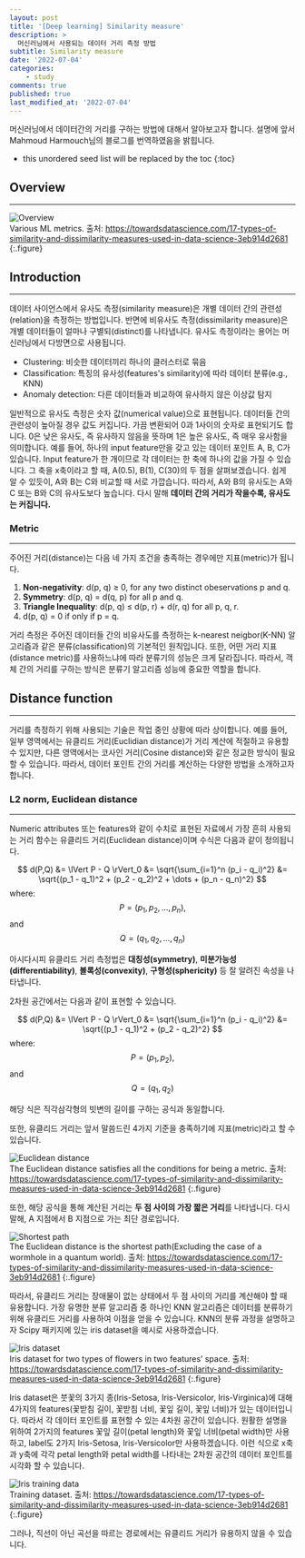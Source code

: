 ```yaml
---
layout: post
title: '[Deep learning] Similarity measure'
description: >
  머신러닝에서 사용되는 데이터 거리 측정 방법
subtitle: Similarity measure
date: '2022-07-04'
categories:
    - study
comments: true
published: true
last_modified_at: '2022-07-04'
---
```


머신러닝에서 데이터간의 거리를 구하는 방법에 대해서 알아보고자 합니다. 설명에 앞서 Mahmoud Harmouch님의 블로그를 번역하였음을 밝힙니다.

* this unordered seed list will be replaced by the toc
{:toc}

## Overview

***

![Overview](https://github.com/HayoonSong/Images-for-Github-Pages/blob/main/study/paper_review/2022-07-04-similarity/overview.PNG?raw=true)   
Various ML metrics. 출처: https://towardsdatascience.com/17-types-of-similarity-and-dissimilarity-measures-used-in-data-science-3eb914d2681
{:.figure}

## Introduction

***

데이터 사이언스에서 유사도 측정(similarity measure)은 개별 데이터 간의 관련성(relation)을 측정하는 방법입니다. 반면에 비유사도 측정(dissimilarity measure)은 개별 데이터들이 얼마나 구별되(distinct)를 나타냅니다. 유사도 측정이라는 용어는 머신러닝에서 다방면으로 사용됩니다.

* Clustering: 비슷한 데이터끼리 하나의 클러스터로 묶음
* Classification: 특징의 유사성(features's similarity)에 따라 데이터 분류(e.g., KNN)
* Anomaly detection: 다른 데이터들과 비교하여 유사하지 않은 이상값 탐지

일반적으로 유사도 측정은 숫자 값(numerical value)으로 표현됩니다. 데이터들 간의 관련성이 높아질 경우 값도 커집니다. 가끔 변환되어 0과 1사이의 숫자로 표현되기도 합니다. 0은 낮은 유사도, 즉 유사하지 않음을 뜻하며 1은 높은 유사도, 즉 매우 유사함을 의미합니다. 예를 들어, 하나의 input feature만을 갖고 있는 데이터 포인트 A, B, C가 있습니다. Input feature가 한 개이므로 각 데이터는 한 축에 하나의 값을 가질 수 있습니다. 그 축을 x축이라고 할 때, A(0.5), B(1), C(30)의 두 점을 살펴보겠습니다. 쉽게 알 수 있듯이, A와 B는 C와 비교할 때 서로 가깝습니다. 따라서, A와 B의 유사도는 A와 C 또는 B와 C의 유사도보다 높습니다. 다시 말해 **데이터 간의 거리가 작을수록, 유사도는 커집니다.**

### Metric

***

주어진 거리(distance)는 다음 네 가지 조건을 충족하는 경우에만 지표(metric)가 됩니다.

1. **Non-negativity**: d(p, q) ≥ 0, for any two distinct obeservations p and q.
2. **Symmetry**: d(p, q) = d(q, p) for all p and q.
3. **Triangle Inequality**: d(p, q) ≤ d(p, r) + d(r, q) for all p, q, r.
4. d(p, q) = 0 if only if p = q.

거리 측정은 주어진 데이터들 간의 비유사도를 측정하는 k-nearest neigbor(K-NN) 알고리즘과 같은 분류(classification)의 기본적인 원칙입니다. 또한, 어떤 거리 지표(distance metric)를 사용하느냐에 따라 분류기의 성능은 크게 달라집니다. 따라서, 객체 간의 거리를 구하는 방식은 분류기 알고리즘 성능에 중요한 역할을 합니다.

## Distance function

***

거리를 측정하기 위해 사용되는 기술은 작업 중인 상황에 따라 상이합니다. 예를 들어, 일부 영역에서는 유클리드 거리(Euclidian distance)가 거리 계산에 적절하고 유용할 수 있지만, 다른 영역에서는 코사인 거리(Cosine distance)와 같은 정교한 방식이 필요할 수 있습니다. 따라서, 데이터 포인트 간의 거리를 계산하는 다양한 방법을 소개하고자 합니다.

### L2 norm, Euclidean distance

***

Numeric attributes 또는 features와 같이 수치로 표현된 자료에서 가장 흔히 사용되는 거리 함수는 유클리드 거리(Euclidean distance)이며 수식은 다음과 같이 정의됩니다.

$$
  d(P,Q) &= \lVert P - Q \rVert_0 
         &= \sqrt{\sum_{i=1}^n (p_i - q_i)^2}
         &= \sqrt{(p_1 - q_1)^2 + (p_2 - q_2)^2 + \dots + (p_n - q_n)^2}
$$
where:
$$P = (p_1,p_2,\dots,p_n),$$ and $$Q = (q_1,q_2,\dots,q_n)$$

아시다시피 유클리드 거리 측정법은 **대칭성(symmetry)**, **미분가능성(differentiability)**, **볼록성(convexity)**, **구형성(sphericity)** 등 잘 알려진 속성을 나타냅니다.

2차원 공간에서는 다음과 같이 표현할 수 있습니다.

$$
  d(P,Q) &= \lVert P - Q \rVert_0 &= \sqrt{\sum_{i=1}^n (p_i - q_i)^2}
                                  &= \sqrt{(p_1 - q_1)^2 + (p_2 - q_2)^2}
$$
where:
$$P = (p_1,p_2),$$ and $$Q = (q_1,q_2)$$

해당 식은 직각삼각형의 빗변의 길이를 구하는 공식과 동일합니다.

또한, 유클리드 거리는 앞서 말씀드린 4가지 기준을 충족하기에 지표(metric)라고 할 수 있습니다.

![Euclidean distance](https://github.com/HayoonSong/Images-for-Github-Pages/blob/main/study/paper_review/2022-07-04-similarity/euclidean_distance.PNG?raw=true)   
The Euclidean distance satisfies all the conditions for being a metric. 출처: https://towardsdatascience.com/17-types-of-similarity-and-dissimilarity-measures-used-in-data-science-3eb914d2681
{:.figure}

또한, 해당 공식을 통해 계산된 거리는 **두 점 사이의 가장 짧은 거리**를 나타냅니다. 다시 말해, A 지점에서 B 지점으로 가는 최단 경로입니다.

![Shortest path](https://github.com/HayoonSong/Images-for-Github-Pages/blob/main/study/paper_review/2022-07-04-similarity/euclidean_distance_shortest_path.PNG?raw=true)   
The Euclidean distance is the shortest path(Excluding the case of a wormhole in a quantum world). 출처: https://towardsdatascience.com/17-types-of-similarity-and-dissimilarity-measures-used-in-data-science-3eb914d2681
{:.figure}

따라서, 유클리드 거리는 장애물이 없는 상태에서 두 점 사이의 거리를 계산해야 할 때 유용합니다. 가장 유명한 분류 알고리즘 중 하나인 KNN 알고리즘은 데이터를 분류하기 위해 유클리드 거리를 사용하여 이점을 얻을 수 있습니다. KNN의 분류 과정을 설명하고자 Scipy 패키지에 있는 iris dataset을 예시로 사용하겠습니다.

![Iris dataset](https://github.com/HayoonSong/Images-for-Github-Pages/blob/main/study/paper_review/2022-07-04-similarity/iris_dataset.PNG?raw=true)   
Iris dataset for two types of flowers in two features’ space. 출처: https://towardsdatascience.com/17-types-of-similarity-and-dissimilarity-measures-used-in-data-science-3eb914d2681
{:.figure}

Iris dataset은 붓꽃의 3가지 종(Iris-Setosa, Iris-Versicolor, Iris-Virginica)에 대해 4가지의 features(꽃받침 길이, 꽃받침 너비, 꽃잎 길이, 꽃잎 너비)가 있는 데이터입니다. 따라서 각 데이터 포인트를 표현할 수 있는 4차원 공간이 있습니다. 원활한 설명을 위하여 2가지의 features 꽃잎 길이(petal length)와 꽃잎 너비(petal width)만 사용하고, label도 2가지 Iris-Setosa, Iris-Versicolor만 사용하겠습니다. 이런 식으로 x축과 y축에 각각 petal length와 petal width를 나타내는 2차원 공간의 데이터 포인트를 시각화 할 수 있습니다.

![Iris training data](https://github.com/HayoonSong/Images-for-Github-Pages/blob/main/study/paper_review/2022-07-04-similarity/iris_training_data.PNG?raw=true)   
Training dataset. 출처: https://towardsdatascience.com/17-types-of-similarity-and-dissimilarity-measures-used-in-data-science-3eb914d2681
{:.figure}

그러나, 직선이 아닌 곡선을 따르는 경로에서는 유클리드 거리가 유용하지 않을 수 있습니다.  

